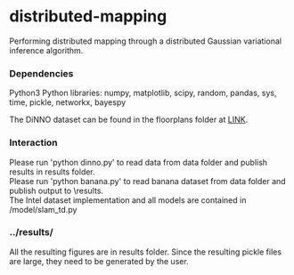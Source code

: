 # distributed-mapping
Performing distributed mapping through a distributed Gaussian variational inference algorithm.

### Dependencies
Python3
Python libraries: numpy, matplotlib, scipy, random, pandas, sys, time, pickle, networkx, bayespy

The DiNNO dataset can be found in the floorplans folder at [LINK](https://github.com/javieryu/nn_distributed_training.git).

### Interaction
Please run 'python dinno.py' to read data from data folder and publish results in results folder.<br />
Please run 'python banana.py' to read banana dataset from data folder and publish output to \results.<br />
The Intel dataset implementation and all models are contained in /model/slam_td.py

### ../results/
All the resulting figures are in results folder. Since the resulting pickle files are large, 
they need to be generated by the user.
